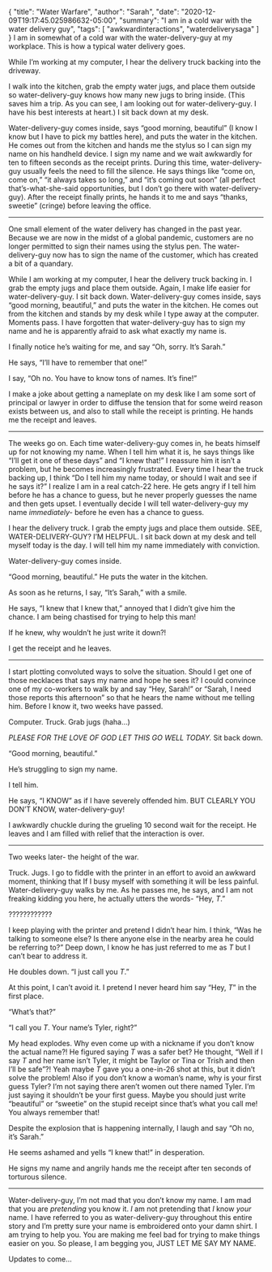 {
    "title": "Water Warfare",
    "author": "Sarah",
    "date": "2020-12-09T19:17:45.025986632-05:00",
    "summary": "I am in a cold war with the water delivery guy",
    "tags": [
        "awkwardinteractions",
        "waterdeliverysaga"
    ]
}
I am in somewhat of a cold war with the water-delivery-guy at my
workplace. This is how a typical water delivery goes.

While I’m working at my computer, I hear the delivery truck backing into
the driveway.

I walk into the kitchen, grab the empty water jugs, and place them
outside so water-delivery-guy knows how many new jugs to bring inside.
(This saves him a trip. As you can see, I am looking out for
water-delivery-guy. I have his best interests at heart.) I sit back down
at my desk.

Water-delivery-guy comes inside, says “good morning, beautiful” (I know
I know but I have to pick my battles here), and puts the water in the
kitchen. He comes out from the kitchen and hands me the stylus so I can
sign my name on his handheld device. I sign my name and we wait
awkwardly for ten to fifteen seconds as the receipt prints. During this
time, water-delivery-guy usually feels the need to fill the silence. He
says things like “come on, come on,” “it always takes so long,” and
“it’s coming out soon” (all perfect that’s-what-she-said
opportunities, but I don’t go there with water-delivery-guy). After the
receipt finally prints, he hands it to me and says “thanks, sweetie”
(cringe) before leaving the office.

---

One small element of the water delivery has changed in the past year.
Because we are now in the midst of a global pandemic, customers are no
longer permitted to sign their names using the stylus pen. The
water-delivery-guy now has to sign the name of the customer, which has
created a bit of a quandary.

While I am working at my computer, I hear the delivery truck backing in.
I grab the empty jugs and place them outside. Again, I make life easier
for water-delivery-guy. I sit back down. Water-delivery-guy comes
inside, says “good morning, beautiful,” and puts the water in the
kitchen. He comes out from the kitchen and stands by my desk while I
type away at the computer. Moments pass. I have forgotten that
water-delivery-guy has to sign my name and he is apparently afraid to
ask what exactly my name is.

I finally notice he’s waiting for me, and say “Oh, sorry. It’s Sarah.”

He says, “I’ll have to remember that one\!”

I say, “Oh no. You have to know tons of names. It’s fine\!”

I make a joke about getting a nameplate on my desk like I am some sort
of principal or lawyer in order to diffuse the tension that for some
weird reason exists between us, and also to stall while the receipt is
printing. He hands me the receipt and leaves.

---

The weeks go on. Each time water-delivery-guy comes in, he beats himself
up for not knowing my name. When I tell him what it is, he says things
like “I’ll get it one of these days” and “I knew that\!” I reassure him
it isn’t a problem, but he becomes increasingly frustrated. Every time I
hear the truck backing up, I think “Do I tell him my name today, or
should I wait and see if he says it?” I realize I am in a real catch-22
here. He gets angry if I tell him before he has a chance to guess, but
he never properly guesses the name and then gets upset. I eventually
decide I will tell water-delivery-guy my name *immediately-* before he
even has a chance to guess.

I hear the delivery truck. I grab the empty jugs and place them outside.
SEE, WATER-DELIVERY-GUY? I’M HELPFUL. I sit back down at my desk and
tell myself today is the day. I will tell him my name immediately with
conviction.

Water-delivery-guy comes inside.

“Good morning, beautiful.” He puts the water in the kitchen.

As soon as he returns, I say, “It’s Sarah,” with a smile.

He says, “I knew that I knew that,” annoyed that I didn’t give him the
chance. I am being chastised for trying to help this man\!

If he knew, why wouldn’t he just write it down?\!

I get the receipt and he leaves.

---

I start plotting convoluted ways to solve the situation. Should I get
one of those necklaces that says my name and hope he sees it? I could
convince one of my co-workers to walk by and say “Hey, Sarah\!” or
“Sarah, I need those reports this afternoon” so that he hears the name
without me telling him. Before I know it, two weeks have passed.

Computer. Truck. Grab jugs (haha…)

*PLEASE FOR THE LOVE OF GOD LET THIS GO WELL TODAY.* Sit back down.

“Good morning, beautiful.”

He’s struggling to sign my name.

I tell him.

He says, “I KNOW” as if I have severely offended him. BUT CLEARLY YOU
DON’T KNOW, water-delivery-guy\!

I awkwardly chuckle during the grueling 10 second wait for the receipt.
He leaves and I am filled with relief that the interaction is over.

---

Two weeks later- the height of the war.

Truck. Jugs. I go to fiddle with the printer in an effort to avoid an
awkward moment, thinking that If I busy myself with something it will be
less painful. Water-delivery-guy walks by me. As he passes me, he says,
and I am not freaking kidding you here, he actually utters the words-
“Hey, *T*.”

????????????

I keep playing with the printer and pretend I didn’t hear him. I think,
“Was he talking to someone else? Is there anyone else in the nearby
area he could be referring to?” Deep down, I know he has just referred
to me as *T* but I can’t bear to address it.

He doubles down. “I just call you *T*.”

At this point, I can’t avoid it. I pretend I never heard him say “Hey,
*T*” in the first place.

“What’s that?”

“I call you *T*. Your name’s Tyler, right?”

My head explodes. Why even come up with a nickname if you don’t know the
actual name?\! He figured saying *T* was a safer bet? He thought, “Well
if I say *T* and her name isn’t Tyler, it might be Taylor or Tina or
Trish and then I’ll be safe”?\! Yeah maybe *T* gave you a one-in-26 shot
at this, but it didn’t solve the problem\! Also if you don’t know a
woman’s name, why is your first guess Tyler? I’m not saying there aren’t
women out there named Tyler. I’m just saying it shouldn’t be your first
guess. Maybe you should just write “beautiful” or “sweetie” on the
stupid receipt since that’s what you call me\! You always remember
that\!

Despite the explosion that is happening internally, I laugh and say “Oh
no, it’s Sarah.”

He seems ashamed and yells “I knew that\!” in desperation.

He signs my name and angrily hands me the receipt after ten seconds of
torturous silence.

---

Water-delivery-guy, I’m not mad that you don’t know my name. I am mad
that you are *pretending* you know it. *I* am not pretending that *I*
know *your* name. I have referred to you as water-delivery-guy
throughout this entire story and I’m pretty sure your name is
embroidered onto your damn shirt. I am trying to help you. You are
making me feel bad for trying to make things easier on you. So please, I
am begging you, JUST LET ME SAY MY NAME.

Updates to come...
